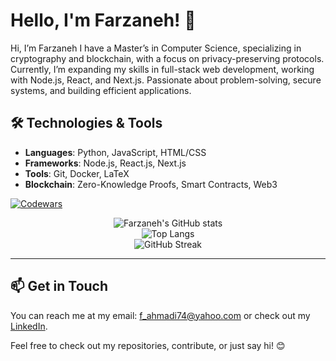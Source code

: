 # Hello, I'm Farzaneh! 👋

Hi, I’m Farzaneh
I have a Master’s in Computer Science, specializing in cryptography and blockchain, with a focus on privacy-preserving protocols. Currently, I’m expanding my skills in full-stack web development, working with Node.js, React, and Next.js. Passionate about problem-solving, secure systems, and building efficient applications.

## 🛠️ Technologies & Tools
- **Languages**: Python, JavaScript, HTML/CSS
- **Frameworks**: Node.js, React.js, Next.js
- **Tools**: Git, Docker, LaTeX
- **Blockchain**: Zero-Knowledge Proofs, Smart Contracts, Web3

<!-- ## 🌱 Current Projects -->
[![Codewars](https://www.codewars.com/users/Farzaneh%20Ahmadi/badges/micro)](https://www.codewars.com/users/Farzaneh%20Ahmadi)  

<div align="center">
  <img src="https://github-readme-stats.vercel.app/api?username=FarzanehAhmadi&show_icons=true&theme=radical&count_private=true" alt="Farzaneh's GitHub stats" />
  <br />
  <img src="https://github-readme-stats.vercel.app/api/top-langs/?username=FarzanehAhmadi&layout=compact&theme=radical" alt="Top Langs" />
  <br />
  <img src="https://streak-stats.demolab.com?user=FarzanehAhmadi&theme=radical" alt="GitHub Streak" />
</div>

---


## 📫 Get in Touch
You can reach me at my email: f_ahmadi74@yahoo.com or check out my [LinkedIn](https://www.linkedin.com/in/farzanehahmadi).

Feel free to check out my repositories, contribute, or just say hi! 😊
